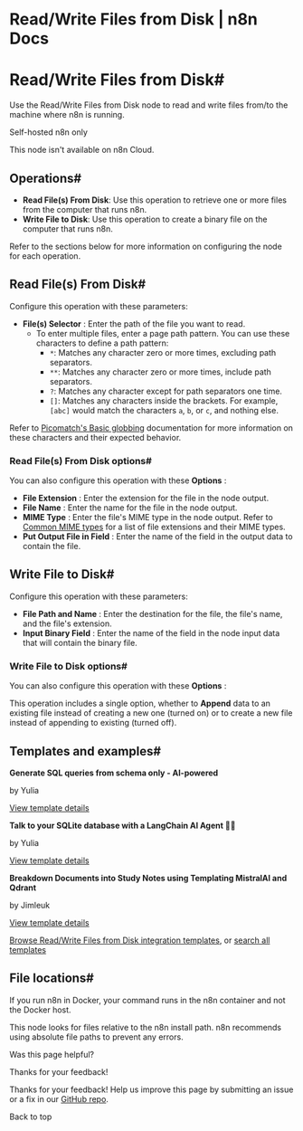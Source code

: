 # Read/Write Files from Disk | n8n Docs

[ ](https://github.com/n8n-io/n8n-docs/edit/main/docs/integrations/builtin/core-nodes/n8n-nodes-base.readwritefile.md "Edit this page")

# Read/Write Files from Disk#

Use the Read/Write Files from Disk node to read and write files from/to the machine where n8n is running.

Self-hosted n8n only

This node isn't available on n8n Cloud.

## Operations#

  * **Read File(s) From Disk**: Use this operation to retrieve one or more files from the computer that runs n8n.
  * **Write File to Disk**: Use this operation to create a binary file on the computer that runs n8n.

Refer to the sections below for more information on configuring the node for each operation.

## Read File(s) From Disk#

Configure this operation with these parameters:

  * **File(s) Selector** : Enter the path of the file you want to read.
    * To enter multiple files, enter a page path pattern. You can use these characters to define a path pattern:
      * `*`: Matches any character zero or more times, excluding path separators.
      * `**`: Matches any character zero or more times, include path separators.
      * `?`: Matches any character except for path separators one time.
      * `[]`: Matches any characters inside the brackets. For example, `[abc]` would match the characters `a`, `b`, or `c`, and nothing else.

Refer to [Picomatch's Basic globbing](https://github.com/micromatch/picomatch#basic-globbing) documentation for more information on these characters and their expected behavior.

### Read File(s) From Disk options#

You can also configure this operation with these **Options** :

  * **File Extension** : Enter the extension for the file in the node output.
  * **File Name** : Enter the name for the file in the node output.
  * **MIME Type** : Enter the file's MIME type in the node output. Refer to [Common MIME types](https://developer.mozilla.org/en-US/docs/Web/HTTP/Basics_of_HTTP/MIME_types/Common_types) for a list of file extensions and their MIME types.
  * **Put Output File in Field** : Enter the name of the field in the output data to contain the file.

## Write File to Disk#

Configure this operation with these parameters:

  * **File Path and Name** : Enter the destination for the file, the file's name, and the file's extension.
  * **Input Binary Field** : Enter the name of the field in the node input data that will contain the binary file.

### Write File to Disk options#

You can also configure this operation with these **Options** :

This operation includes a single option, whether to **Append** data to an existing file instead of creating a new one (turned on) or to create a new file instead of appending to existing (turned off).

## Templates and examples#

**Generate SQL queries from schema only - AI-powered**

by Yulia

[View template details](https://n8n.io/workflows/2508-generate-sql-queries-from-schema-only-ai-powered/)

**Talk to your SQLite database with a LangChain AI Agent 🧠💬**

by Yulia

[View template details](https://n8n.io/workflows/2292-talk-to-your-sqlite-database-with-a-langchain-ai-agent/)

**Breakdown Documents into Study Notes using Templating MistralAI and Qdrant**

by Jimleuk

[View template details](https://n8n.io/workflows/2339-breakdown-documents-into-study-notes-using-templating-mistralai-and-qdrant/)

[Browse Read/Write Files from Disk integration templates](https://n8n.io/integrations/readwrite-files-from-disk/), or [search all templates](https://n8n.io/workflows/)

## File locations#

If you run n8n in Docker, your command runs in the n8n container and not the Docker host.

This node looks for files relative to the n8n install path. n8n recommends using absolute file paths to prevent any errors.

Was this page helpful? 

Thanks for your feedback! 

Thanks for your feedback! Help us improve this page by submitting an issue or a fix in our [GitHub repo](https://github.com/n8n-io/n8n-docs). 

Back to top